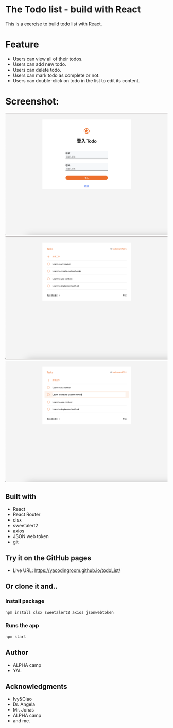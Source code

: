 # The Todo list - build with React

This is a exercise to build todo list with React.

# Feature

- Users can view all of their todos.
- Users can add new todo.
- Users can delete todo.
- Users can mark todo as complete or not.
- Users can double-click on todo in the list to edit its content.

# Screenshot:

![login page](./screenshot/loginPage.png)
![todo page](./screenshot/todoPage.png)
![edit mode](./screenshot/editMode.png)

## Built with

- React
- React Router
- clsx
- sweetalert2
- axios
- JSON web token
- git

## Try it on the GitHub pages

- Live URL: https://yacodingroom.github.io/todoList/

## Or clone it and..

### Install package

```Shell
npm install clsx sweetalert2 axios jsonwebtoken
```

### Runs the app

```Shell
npm start
```

## Author

- ALPHA camp
- YAL

## Acknowledgments

- Ivy&Ciao
- Dr. Angela
- Mr. Jonas
- ALPHA camp
- and me.
